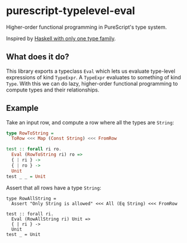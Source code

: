 # purescript-typelevel-eval

Higher-order functional programming in PureScript's type system.

Inspired by [Haskell with only one type family](https://blog.poisson.chat/posts/2018-08-06-one-type-family.html).

## What does it do?

This library exports a typeclass `Eval` which lets us evaluate type-level
expressions of kind `TypeExpr`. A `TypeExpr` evaluates to something of kind
`Type`. With this we can do lazy, higher-order functional programming
to compute types and their relationships.

## Example

Take an input row, and compute a row where all the types are `String`:

```purescript
type RowToString =
  ToRow <<< Map (Const String) <<< FromRow

test :: forall ri ro.
  Eval (RowToString ri) ro =>
  { | ri } ->
  { | ro } ->
  Unit
test _ _ = Unit
```

Assert that all rows have a type `String`:

```purescipt
type RowAllString =
  Assert "Only String is allowed" <<< All (Eq String) <<< FromRow

test :: forall ri.
  Eval (RowAllString ri) Unit =>
  { | ri } ->
  Unit
test _ = Unit
```
